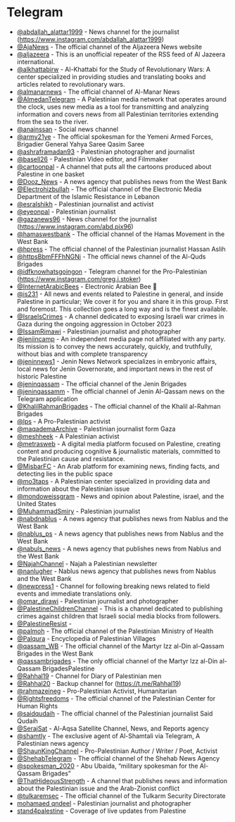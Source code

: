 # Telegram


- [@abdallah_alattar1999](https://t.me/abdallah_alattar1999) - News channel for the journalist (https://www.instagram.com/abdallah_alattar1999)
- [@AjaNews](https://t.me/AjaNews) - The official channel of the Aljazeera News website
- [@aljazeera](https://squeet.me/profile/aljazeera) - This is an unofficial repeater of the RSS feed of Al Jazeera international.
- [@alkhattabirw](https://t.me/alkhattabirw) - Al-Khattabi for the Study of Revolutionary Wars: A center specialized in providing studies and translating books and articles related to revolutionary wars.
- [@almanarnews](https://t.me/almanarnews) - The official channel of Al-Manar News
- [@AlmedanTelegram](https://t.me/AlmedanTelegram) - A Palestinian media network that operates around the clock, uses new media as a tool for transmitting and analyzing information and covers news from all Palestinian territories extending from the sea to the river.
- [@anainssan](https://t.me/anainssan) - Social news channel
- [@army21ye](https://t.me/army21ye) - The official spokesman for the Yemeni Armed Forces, Brigadier General Yahya Saree Qasim Saree
- [@ashraframadan93](https://t.me/ashraframadan93) - Palestinian photographer and journalist
- [@basell26](https://t.me/basell26) - Palestinian Video editor, and Filmmaker
- [@cartoonpal](https://t.me/cartoonpal) - A channel that puts all the cartoons produced about Palestine in one basket
- [@Dooz_News](https://t.me/Dooz_News) - A news agency that publishes news from the West Bank
- [@Electrohizbullah](https://t.me/Electrohizbullah) - The official channel of the Electronic Media Department of the Islamic Resistance in Lebanon
- [@esralshikh](https://t.me/esralshikh) - Palestinian journalist and activist
- [@eyeonpal](https://t.me/eyeonpal) - Palestinian journalist
- [@gazanews96](https://t.me/gazanews96) - News channel for the journalist (https://www.instagram.com/abd.pix96)
- [@hamaswestbank](https://t.me/hamaswestbank) - The official channel of the Hamas Movement in the West Bank
- [@hpress](https://t.me/hpress) - The official channel of the Palestinian journalist Hassan Aslih
- [@httpsBbmFFFhNGNi](https://t.me/httpsBbmFFFhNGNi) - The official news channel of the Al-Quds Brigades
- [@idfknowhatsgoingon](https://t.me/idfknowhatsgoingon) - Telegram channel for the Pro-Palestinian (https://www.instagram.com/greg.j.stoker)
- [@InternetArabicBees](https://t.me/+r2FpThCgeQ9hMjE8) - Electronic Arabian Bee 🐝
- [@is231](https://t.me/is231) - All news and events related to Palestine in general, and inside Palestine in particular; We cover it for you and share it in this group. First and foremost. This collection goes a long way and is the finest available.
- [@IsraelsCrimes](https://t.me/IsraelsCrimes) - A channel dedicated to exposing Israeli war crimes in Gaza during the ongoing aggression in October 2023
- [@IssamRimawi](https://t.me/IssamRimawi) - Palestinian journalist and photographer
- [@jeniincamp](https://t.me/jeniincamp) - An independent media page not affiliated with any party. Its mission is to convey the news accurately, quickly, and truthfully, without bias and with complete transparency
- [@jeninnews1](https://t.me/jeninnews1) - Jenin News Network specializes in embryonic affairs, local news for Jenin Governorate, and important news in the rest of historic Palestine
- [@jeninqassam](https://t.me/jeninqassam) - The official channel of the Jenin Brigades
- [@jeninqassamm](https://t.me/jeninqassamm) - The official channel of Jenin Al-Qassam news on the Telegram application
- [@KhalilRahmanBrigades](https://t.me/KhalilRahmanBrigades) - The official channel of the Khalil al-Rahman Brigades
- [@lps](https://masto.1146.nohost.me/@lps) - A Pro-Palestinian activist
- [@maqademaArchive](https://t.me/maqademaArchive) - Palestinian journalist form Gaza
- [@meshheek](https://t.me/meshheek) - A Palestinian activist
- [@metrasweb](https://t.me/metrasweb) - A digital media platform focused on Palestine, creating content and producing cognitive & journalistic materials, committed to the Palestinian cause and resistance.
- [@MisbarFC](https://t.me/MisbarFC) - An Arab platform for examining news, finding facts, and detecting lies in the public space
- [@mo3taps](https://t.me/mo3taps) - A Palestinian center specialized in providing data and information about the Palestinian issue
- [@mondoweissgram](https://t.me/mondoweissgram) - News and opinion about Palestine, israel, and the United States
- [@MuhammadSmiry](https://t.me/MuhammadSmiry) - Palestinian journalist
- [@nabdnablus](https://t.me/nabdnablus) - A news agency that publishes news from Nablus and the West Bank
- [@nablus_ps](https://t.me/nablus_ps) - A news agency that publishes news from Nablus and the West Bank
- [@nabuls_news](https://t.me/nabuls_news) - A news agency that publishes news from Nablus and the West Bank
- [@NajahChannel](https://t.me/NajahChannel) - Najah a Palestinian newsletter
- [@nanlugher](https://t.me/nanlugher) - Nablus news agency that publishes news from Nablus and the West Bank
- [@newpress1](https://t.me/newpress1) - Channel for following breaking news related to field events and immediate translations only.
- [@omar_dirawi](https://t.me/omar_dirawi) - Palestinian journalist and photographer
- [@PalestineChildrenChannel](https://t.me/PalestineChildrenChannel) - This is a channel dedicated to publishing crimes against children that Israeli social media blocks from followers.
- [@PalestineResist](https://t.me/PalestineResist) -
- [@palmoh](https://t.me/palmoh) - The official channel of the Palestinian Ministry of Health
- [@Palqura](https://t.me/Palqura) - Encyclopedia of Palestinian Villages
- [@qassam_WB](https://t.me/qassam_WB) - The official channel of the Martyr Izz al-Din al-Qassam Brigades in the West Bank
- [@qassambrigades](https://t.me/qassambrigades) - The only official channel of the Martyr Izz al-Din al-Qassam BrigadesPalestine
- [@Rahhal19](https://t.me/Rahhal19) - Channel for Diary of Palestinian men
- [@Rahhal20](https://t.me/Rahhal20) - Backup channel for (https://t.me/Rahhal19)
- [@rahmazeineg](https://t.me/rahmazeineg) - Pro-Palestinian Activist, Humanitarian
- [@Rightsfreedoms](https://t.me/Rightsfreedoms) - The official channel of the Palestinian Center for Human Rights
- [@saidqudaih](https://t.me/saidqudaih) - The official channel of the Palestinian journalist Said Qudaih
- [@SerajSat](https://t.me/SerajSat) - Al-Aqsa Satellite Channel, News, and Reports agency
- [@shamtly](https://t.me/shamtly) - The exclusive agent of Al-Shamtali via Telegram, A Palestinian news agency
- [@ShaunKingChannel](https://t.me/ShaunKingChannel) - Pro-Palestinian Author / Writer / Poet, Activist
- [@ShehabTelegram](https://t.me/ShehabTelegram) - The official channel of the Shehab News Agency
- [@spokesman_2020](https://t.me/spokesman_2020) - Abu Ubaida, “military spokesman for the Al-Qassam Brigades”
- [@ThatHideousStrength](https://t.me/ThatHideousStrength) - A channel that publishes news and information about the Palestinian issue and the Arab-Zionist conflict
- [@tulkaremsec](https://t.me/tulkaremsec) - The official channel of the Tulkarm Security Directorate
- [mohamaed qndeel](https://t.me/Qandeel05603250031) - Palestinian journalist and photographer
- [stand4palestine](https://t.me/stand4palestine) - Coverage of live updates from Palestine
